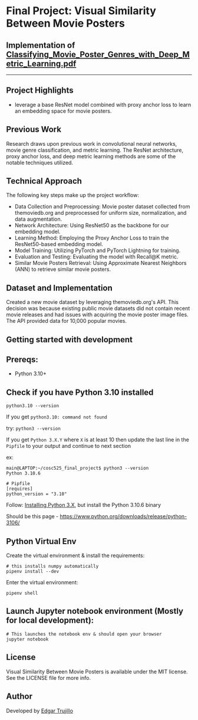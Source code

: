 # Final Project: Visual Similarity Between Movie Posters

## Implementation of [Classifying_Movie_Poster_Genres_with_Deep_Metric_Learning.pdf](https://github.com/edgarrt/Visual-Similarity-Between-Movie-Posters/blob/master/report/Classifying_Movie_Poster_Genres_with_Deep_Metric_Learning.pdf)


---

## Project Highlights
- leverage a base ResNet model combined with proxy anchor loss to learn an embedding space for movie posters.

## Previous Work
Research draws upon previous work in convolutional neural networks, movie genre classification, and metric learning. The ResNet architecture, proxy anchor loss, and deep metric learning methods are some of the notable techniques utilized.

## Technical Approach
The following key steps make up the project workflow:
- Data Collection and Preprocessing: Movie poster dataset collected from themoviedb.org and preprocessed for uniform size, normalization, and data augmentation.
- Network Architecture: Using ResNet50 as the backbone for our embedding model.
- Learning Method: Employing the Proxy Anchor Loss to train the ResNet50-based embedding model.
- Model Training: Utilizing PyTorch and PyTorch Lightning for training.
- Evaluation and Testing: Evaluating the model with Recall@K metric.
- Similar Movie Posters Retrieval: Using Approximate Nearest Neighbors (ANN) to retrieve similar movie posters.

## Dataset and Implementation
Created a new movie dataset by leveraging themoviedb.org's API. This decision was because existing public movie datasets did not contain recent movie releases and had issues with acquiring the movie poster image files. The API provided data for 10,000 popular movies.


## Getting started with development

## Prereqs:
- Python 3.10+

## Check if you have Python 3.10 installed
`python3.10 --version`

If you get
`python3.10: command not found`

try:
`python3 --version`

If you get 
`Python 3.X.Y` where `X` is at least 10 then update the last line in the `Pipfile` to your output and continue to next section

ex:
```
main@LAPTOP:~/cosc525_final_project$ python3 --version
Python 3.10.6

# Pipfile
[requires]
python_version = "3.10"

```

Follow: [Installing Python 3.X](https://www.codingforentrepreneurs.com/blog/install-django-on-mac-or-linux/), but install the Python 3.10.6 binary

Should be this page - https://www.python.org/downloads/release/python-3106/




## Python Virtual Env
Create the virtual environment & install the requirements:
```
# this installs numpy automatically
pipenv install --dev

```
Enter the virtual environment:
```
pipenv shell
```



## Launch Jupyter notebook environment (Mostly for local development):
```
# This launches the notebook env & should open your browser
jupyter notebook
```

## License
Visual Similarity Between Movie Posters is available under the MIT license. See the LICENSE file for more info.

## Author
Developed by [Edgar Trujillo](https://www.linkedin.com/in/trujilloedgar/)